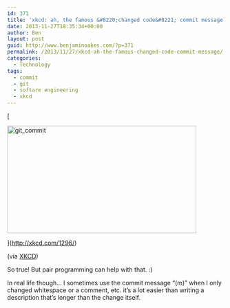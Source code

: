 ```yaml
---
id: 371
title: 'xkcd: ah, the famous &#8220;changed code&#8221; commit message'
date: 2013-11-27T18:35:34+00:00
author: Ben
layout: post
guid: http://www.benjaminoakes.com/?p=371
permalink: /2013/11/27/xkcd-ah-the-famous-changed-code-commit-message/
categories:
  - Technology
tags:
  - commit
  - git
  - softare engineering
  - xkcd
---
```

[
  
<img src="http://www.benjaminoakes.com/wp-content/uploads/2013/11/git_commit.png" alt="git_commit" width="439" height="250" class="aligncenter size-full wp-image-376" srcset="https://www.benjaminoakes.com/wp-content/uploads/2013/11/git_commit.png 439w, https://www.benjaminoakes.com/wp-content/uploads/2013/11/git_commit-300x170.png 300w" sizes="(max-width: 439px) 100vw, 439px" />
  
](http://xkcd.com/1296/) 

(via [XKCD](http://xkcd.com/license.html))

So true! But pair programming can help with that. :)

In real life though... I sometimes use the commit message &#8220;(m)&#8221; when I only changed whitespace or a comment, etc. it&#8217;s a lot easier than writing a description that&#8217;s longer than the change itself.